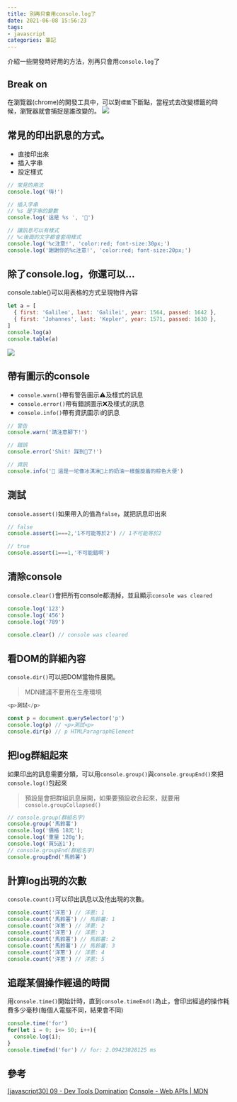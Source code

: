 ```yaml
---
title: 別再只會用console.log了
date: 2021-06-08 15:56:23
tags:
- javascript
categories: 筆記
---
```

介紹一些開發時好用的方法，別再只會用`console.log`了

<!-- more -->


## Break on
在瀏覽器(chrome)的開發工具中，可以對`標籤`下斷點，當程式去改變標籤的時候，瀏覽器就會捕捉是誰改變的。
![](https://i.imgur.com/o2ivbp4.png)

## 常見的印出訊息的方式。
* 直接印出來
* 插入字串
* 設定樣式

```javascript console.log
// 常見的用法
console.log('嗨!')

// 插入字串
// %s 是字串的變數
console.log('這是 %s ', '💩')

// 讓訊息可以有樣式
// %c後面的文字都會套用樣式
console.log('%c注意!', 'color:red; font-size:30px;')
console.log('謝謝你的%c注意!', 'color:red; font-size:20px;')
```

## 除了console.log，你還可以...
console.table()可以用表格的方式呈現物件內容

```javascript console.table
let a = [
  { first: 'Galileo', last: 'Galilei', year: 1564, passed: 1642 },
  { first: 'Johannes', last: 'Kepler', year: 1571, passed: 1630 },
]
console.log(a)
console.table(a)
```
![](https://i.imgur.com/8tFSIa6.png)

## 帶有圖示的console
* `console.warn()`帶有警告圖示⚠️及樣式的訊息
* `console.error()`帶有錯誤圖示❌及樣式的訊息
* `console.info()`帶有資訊圖示ℹ️的訊息

```javascript console.warn console.error console.info
// 警告
console.warn('請注意腳下!')

// 錯誤
console.error('Shit! 踩到💩了!')

// 資訊
console.info('💩 這是一坨像冰淇淋🍦上的奶油一樣盤旋着的棕色大便')
```

## 測試
`console.assert()`如果帶入的值為`false`，就把訊息印出來

```javascript console.assert()
// false
console.assert(1===2,'1不可能等於2') // 1不可能等於2

// true
console.assert(1===1,'不可能錯啊')
```

## 清除console
`console.clear()`會把所有console都清掉，並且顯示`console was cleared`

```javascript console.clear
console.log('123')
console.log('456')
console.log('789')

console.clear() // console was cleared
```

## 看DOM的詳細內容
`console.dir()`可以把DOM當物件展開。
> MDN建議不要用在生產環境

```javascript console.dir()
<p>測試</p>

const p = document.querySelector('p')
console.log(p) // <p>測試<p>
console.dir(p) // p HTMLParagraphElement
```


## 把log群組起來
如果印出的訊息需要分類，可以用`console.group()`與`console.groupEnd()`來把`console.log()`包起來
> 預設是會把群組訊息展開，如果要預設收合起來，就要用`console.groupCollapsed()`

```javascript console.group
// console.group(群組名字)
console.group('馬鈴薯')
console.log('價格 18元');
console.log('重量 120g');
console.log('買5送1');
// console.groupEnd(群組名字)
console.groupEnd('馬鈴薯')
```

## 計算log出現的次數
`console.count()`可以印出訊息以及他出現的次數。

```javascript console.count
console.count('洋蔥') // 洋蔥: 1
console.count('馬鈴薯') // 馬鈴薯: 1
console.count('洋蔥') // 洋蔥: 2
console.count('洋蔥') // 洋蔥: 3
console.count('馬鈴薯') // 馬鈴薯: 2
console.count('馬鈴薯') // 馬鈴薯: 3
console.count('洋蔥') // 洋蔥: 4
console.count('洋蔥') // 洋蔥: 5
```

## 追蹤某個操作經過的時間
用`console.time()`開始計時，直到`console.timeEnd()`為止，會印出經過的操作耗費多少毫秒(每個人電腦不同，結果會不同)

```javascript console.time
console.time('for')
for(let i = 0; i<= 50; i++){
  console.log(i);
}
console.timeEnd('for') // for: 2.09423828125 ms
```

## 參考
[[javascript30] 09 - Dev Tools Domination](https://javascript30.com/)
[Console - Web APIs | MDN](https://developer.mozilla.org/zh-TW/docs/Web/API/Console)
